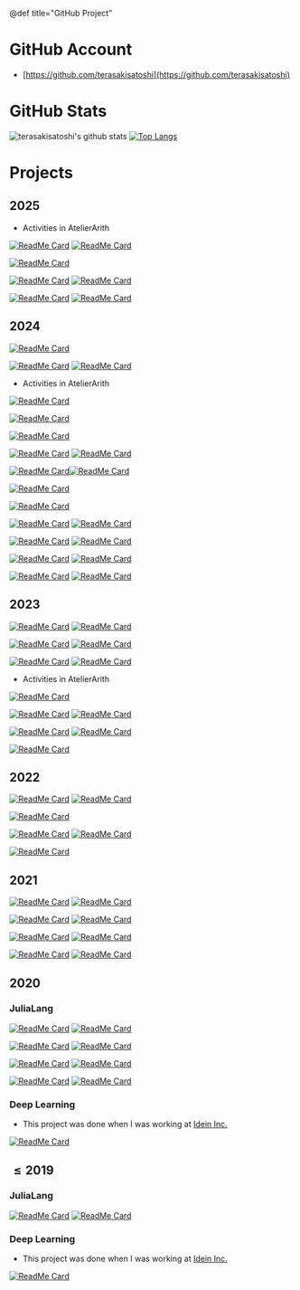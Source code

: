 @def title="GitHub Project"

# GitHub Account

- [https://github.com/terasakisatoshi](https://github.com/terasakisatoshi)

# GitHub Stats

![terasakisatoshi's github stats](https://github-readme-stats.vercel.app/api?username=terasakisatoshi&show_icons=true&theme=monokai&show_icons=true)
[![Top Langs](https://github-readme-stats.vercel.app/api/top-langs/?username=terasakisatoshi&theme=monokai&hide=css,html,jupyter%20notebook)](https://github.com/anuraghazra/github-readme-stats)

# Projects

## 2025

- Activities in AtelierArith

[![ReadMe Card](https://github-readme-stats.vercel.app/api/pin/?username=AtelierArith&repo=DocumenterTranslationOpenAIBackend.jl&show_owner=true&theme=monokai)](https://github.com/AtelierArith/DocumenterTranslationOpenAIBackend.jl)
[![ReadMe Card](https://github-readme-stats.vercel.app/api/pin/?username=AtelierArith&repo=MethodExplorer.jl&show_owner=true&theme=monokai)](https://github.com/AtelierArith/MethodExplorer.jl)

[![ReadMe Card](https://github-readme-stats.vercel.app/api/pin/?username=AtelierArith&repo=rust-random-logo&show_owner=true&theme=monokai)](https://github.com/AtelierArith/rust-random-logo)

[![ReadMe Card](https://github-readme-stats.vercel.app/api/pin/?username=AtelierArith&repo=DocstringTranslation.jl&show_owner=true&theme=monokai)](https://github.com/AtelierArith/DocstringTranslation.jl)
[![ReadMe Card](https://github-readme-stats.vercel.app/api/pin/?username=AtelierArith&repo=DocstringTranslationOllamaBackend.jl&show_owner=true&theme=monokai)](https://github.com/AtelierArith/DocstringTranslationOllamaBackend.jl)

[![ReadMe Card](https://github-readme-stats.vercel.app/api/pin/?username=AtelierArith&repo=DocstringTranslationExoBackend.jl&show_owner=true&theme=monokai)](https://github.com/AtelierArith/DocstringTranslationExoBackend.jl)
[![ReadMe Card](https://github-readme-stats.vercel.app/api/pin/?username=AtelierArith&repo=DocstringTranslationGoogleTransBackend.jl&show_owner=true&theme=monokai)](https://github.com/AtelierArith/DocstringTranslationGoogleTransBackend.jl)

## 2024

[![ReadMe Card](https://github-readme-stats.vercel.app/api/pin/?username=terasakisatoshi&repo=TypingSVG.jl&show_owner=true&theme=monokai)](https://github.com/terasakisatoshi/TypingSVG.jl)

[![ReadMe Card](https://github-readme-stats.vercel.app/api/pin/?username=terasakisatoshi&repo=jldev_jluna&show_owner=true&theme=monokai)](https://github.com/terasakisatoshi/jldev_jluna)
[![ReadMe Card](https://github-readme-stats.vercel.app/api/pin/?username=terasakisatoshi&repo=MyCling.jl&show_owner=true&theme=monokai)](https://github.com/terasakisatoshi/MyCling.jl)

- Activities in AtelierArith

[![ReadMe Card](https://github-readme-stats.vercel.app/api/pin/?username=AtelierArith&repo=TerminalSystemMonitor.jl&show_owner=true&theme=monokai)](https://github.com/AtelierArith/TerminalSystemMonitor.jl)

[![ReadMe Card](https://github-readme-stats.vercel.app/api/pin/?username=AtelierArith&repo=MacOSIOReport.jl&show_owner=true&theme=monokai)](https://github.com/AtelierArith/MacOSIOReport.jl)

[![ReadMe Card](https://github-readme-stats.vercel.app/api/pin/?username=AtelierArith&repo=PlutoMonacoEditor.jl&show_owner=true&theme=monokai)](https://github.com/AtelierArith/PlutoMonacoEditor.jl)

[![ReadMe Card](https://github-readme-stats.vercel.app/api/pin/?username=AtelierArith&repo=PlutoMonacoDiffViewer.jl&show_owner=true&theme=monokai)](https://github.com/AtelierArith/PlutoMonacoDiffViewer.jl)
[![ReadMe Card](https://github-readme-stats.vercel.app/api/pin/?username=AtelierArith&repo=PkgBump.jl&show_owner=true&theme=monokai)](https://github.com/AtelierArith/PkgBump.jl)

[![ReadMe Card](https://github-readme-stats.vercel.app/api/pin/?username=AtelierArith&repo=QuartzGetWindow.jl&show_owner=true&theme=monokai)](https://github.com/AtelierArith/QuartzGetWindow.jl)[![ReadMe Card](https://github-readme-stats.vercel.app/api/pin/?username=AtelierArith&repo=DocstringAsImage.jl&show_owner=true&theme=monokai)](https://github.com/AtelierArith/DocstringAsImage.jl)

[![ReadMe Card](https://github-readme-stats.vercel.app/api/pin/?username=AtelierArith&repo=TerminalGat.jl&show_owner=true&theme=monokai)](https://github.com/AtelierArith/TerminalGat.jl)

[![ReadMe Card](https://github-readme-stats.vercel.app/api/pin/?username=AtelierArith&repo=DocstringChef.jl&show_owner=true&theme=monokai)](https://github.com/AtelierArith/DocstringChef.jl)

[![ReadMe Card](https://github-readme-stats.vercel.app/api/pin/?username=AtelierArith&repo=CarbonNowCLI.jl&show_owner=true&theme=monokai)](https://github.com/AtelierArith/CarbonNowCLI.jl)
[![ReadMe Card](https://github-readme-stats.vercel.app/api/pin/?username=AtelierArith&repo=PlutoEditorColorThemes.jl&show_owner=true&theme=monokai)](https://github.com/AtelierArith/PlutoEditorColorThemes.jl)

[![ReadMe Card](https://github-readme-stats.vercel.app/api/pin/?username=AtelierArith&repo=TabNineCompletion.jl&show_owner=true&theme=monokai)](https://github.com/AtelierArith/TabNineCompletion.jl)
[![ReadMe Card](https://github-readme-stats.vercel.app/api/pin/?username=AtelierArith&repo=dart-random-logo&show_owner=true&theme=monokai)](https://github.com/AtelierArith/dart-random-logo)

[![ReadMe Card](https://github-readme-stats.vercel.app/api/pin/?username=AtelierArith&repo=CxxRandomLogo&show_owner=true&theme=monokai)](https://github.com/AtelierArith/CxxRandomLogo)
[![ReadMe Card](https://github-readme-stats.vercel.app/api/pin/?username=AtelierArith&repo=EasyEigenInterface.jl&show_owner=true&theme=monokai)](https://github.com/AtelierArith/EasyEigenInterface.jl)

[![ReadMe Card](https://github-readme-stats.vercel.app/api/pin/?username=AtelierArith&repo=OmikujiWorkflow.jl&show_owner=true&theme=monokai)](https://github.com/AtelierArith/OmikujiWorkflow.jl)
[![ReadMe Card](https://github-readme-stats.vercel.app/api/pin/?username=AtelierArith&repo=OkinawaCompPhysFoodSurvey2024.jl&show_owner=true&theme=monokai)](https://github.com/AtelierArith/OkinawaCompPhysFoodSurvey2024.jl)


## 2023

[![ReadMe Card](https://github-readme-stats.vercel.app/api/pin/?username=terasakisatoshi&repo=jldev_rye&show_owner=true&theme=monokai)](https://github.com/terasakisatoshi/jldev_rye)
[![ReadMe Card](https://github-readme-stats.vercel.app/api/pin/?username=terasakisatoshi&repo=WitchViewer.jl&show_owner=true&theme=monokai)](https://github.com/terasakisatoshi/WitchViewer.jl)

[![ReadMe Card](https://github-readme-stats.vercel.app/api/pin/?username=terasakisatoshi&repo=Sacabambaspis.jl&show_owner=true&theme=monokai)](https://github.com/terasakisatoshi/Sacabambaspis.jl)
[![ReadMe Card](https://github-readme-stats.vercel.app/api/pin/?username=terasakisatoshi&repo=Cerastes.jl&show_owner=true&theme=monokai)](https://github.com/terasakisatoshi/Cerastes.jl)

[![ReadMe Card](https://github-readme-stats.vercel.app/api/pin/?username=terasakisatoshi&repo=Parsley.jl&show_owner=true&theme=monokai)](https://github.com/terasakisatoshi/Parsley.jl)
[![ReadMe Card](https://github-readme-stats.vercel.app/api/pin/?username=terasakisatoshi&repo=MojiMoji.jl&show_owner=true&theme=monokai)](https://github.com/terasakisatoshi/MojiMoji.jl)

- Activities in AtelierArith

[![ReadMe Card](https://github-readme-stats.vercel.app/api/pin/?username=AtelierArith&repo=julia_tutorial&show_owner=true&theme=monokai)](https://github.com/AtelierArith/julia_tutorial)

[![ReadMe Card](https://github-readme-stats.vercel.app/api/pin/?username=AtelierArith&repo=Lamp.jl&show_owner=true&theme=monokai)](https://github.com/AtelierArith/Lamp.jl)
[![ReadMe Card](https://github-readme-stats.vercel.app/api/pin/?username=AtelierArith&repo=SegRCDB.jl&show_owner=true&theme=monokai)](https://github.com/AtelierArith/RandomLogos.jl)

[![ReadMe Card](https://github-readme-stats.vercel.app/api/pin/?username=AtelierArith&repo=SegRCDB.jl&show_owner=true&theme=monokai)](https://github.com/AtelierArith/SegRCDB.jl)
[![ReadMe Card](https://github-readme-stats.vercel.app/api/pin/?username=AtelierArith&repo=VisualAtom.jl&show_owner=true&theme=monokai)](https://github.com/AtelierArith/VisualAtom.jl)

[![ReadMe Card](https://github-readme-stats.vercel.app/api/pin/?username=AtelierArith&repo=Kyuri.jl&show_owner=true&theme=monokai)](https://github.com/AtelierArith/Kyuri.jl)


## 2022

[![ReadMe Card](https://github-readme-stats.vercel.app/api/pin/?username=terasakisatoshi&repo=PCRP.jl&show_owner=true&theme=monokai)](https://github.com/terasakisatoshi/PCRP.jl)
[![ReadMe Card](https://github-readme-stats.vercel.app/api/pin/?username=terasakisatoshi&repo=TweetPlots.jl&show_owner=true&theme=monokai)](https://github.com/terasakisatoshi/TweetPlots.jl)

[![ReadMe Card](https://github-readme-stats.vercel.app/api/pin/?username=terasakisatoshi&repo=QuartzGetWindow.jl&show_owner=true&theme=monokai)](https://github.com/terasakisatoshi/QuartzGetWindow.jl)

[![ReadMe Card](https://github-readme-stats.vercel.app/api/pin/?username=AtelierArith&repo=Kyulacs.jl&show_owner=true&theme=monokai)](https://github.com/AtelierArith/Kyulacs.jl)
[![ReadMe Card](https://github-readme-stats.vercel.app/api/pin/?username=AtelierArith&repo=PyPlotly.jl&show_owner=true&theme=monokai)](https://github.com/AtelierArith/PyPlotly.jl)

[![ReadMe Card](https://github-readme-stats.vercel.app/api/pin/?username=AtelierArith&repo=GomalizingFlow.jl&show_owner=true&theme=monokai)](https://github.com/AtelierArith/GomalizingFlow.jl)

## 2021

[![ReadMe Card](https://github-readme-stats.vercel.app/api/pin/?username=terasakisatoshi&repo=MyTemplate.jl&show_owner=true&theme=monokai)](https://github.com/terasakisatoshi/MyTemplate.jl)
[![ReadMe Card](https://github-readme-stats.vercel.app/api/pin/?username=terasakisatoshi&repo=sysimage_creator&show_owner=true&theme=monokai)](https://github.com/terasakisatoshi/sysimage_creator)

[![ReadMe Card](https://github-readme-stats.vercel.app/api/pin/?username=terasakisatoshi&repo=MyPlutoflow.jl&show_owner=true&theme=monokai)](https://github.com/terasakisatoshi/MyPlutoflow.jl)
[![ReadMe Card](https://github-readme-stats.vercel.app/api/pin/?username=terasakisatoshi&repo=streamlit_handwritten_recognition&show_owner=true&theme=monokai)](https://github.com/terasakisatoshi/streamlit_handwritten_recognition)

[![ReadMe Card](https://github-readme-stats.vercel.app/api/pin/?username=terasakisatoshi&repo=streamlit_handwritten_recognition&show_owner=true&theme=monokai)](https://github.com/terasakisatoshi/streamlit_handwritten_recognition)
[![ReadMe Card](https://github-readme-stats.vercel.app/api/pin/?username=terasakisatoshi&repo=binder_docker_playground&show_owner=true&theme=monokai)](https://github.com/terasakisatoshi/binder_docker_playground)

[![ReadMe Card](https://github-readme-stats.vercel.app/api/pin/?username=terasakisatoshi&repo=MyVSCodeWorkspace.jl&show_owner=true&theme=monokai)](https://github.com/terasakisatoshi/MyVSCodeWorkspace.jl)
[![ReadMe Card](https://github-readme-stats.vercel.app/api/pin/?username=terasakisatoshi&repo=jldev_poetry&show_owner=true&theme=monokai)](https://github.com/terasakisatoshi/jldev_poetry)

## 2020

### JuliaLang

[![ReadMe Card](https://github-readme-stats.vercel.app/api/pin/?username=terasakisatoshi&repo=OpenCVBuilder.jl&show_owner=true&theme=monokai)](https://github.com/terasakisatoshi/OpenCVBuilder.jl)
[![ReadMe Card](https://github-readme-stats.vercel.app/api/pin/?username=terasakisatoshi&repo=ImageProcessing.jl&show_owner=true&theme=monokai)](https://github.com/terasakisatoshi/ImageProcessing.jl)

[![ReadMe Card](https://github-readme-stats.vercel.app/api/pin/?username=terasakisatoshi&repo=MatPlotWrap.jl&show_owner=true&theme=monokai)](https://github.com/terasakisatoshi/MatPlotWrap.jl)
[![ReadMe Card](https://github-readme-stats.vercel.app/api/pin/?username=terasakisatoshi&repo=CallJ.jl&show_owner=true&theme=monokai)](https://github.com/terasakisatoshi/CallJ.jl)

[![ReadMe Card](https://github-readme-stats.vercel.app/api/pin/?username=terasakisatoshi&repo=wasm_with_julia&show_owner=true&theme=monokai)](https://github.com/terasakisatoshi/wasm_with_julia)
[![ReadMe Card](https://github-readme-stats.vercel.app/api/pin/?username=terasakisatoshi&repo=MyGenieExample.jl&show_owner=true&theme=monokai)](https://github.com/terasakisatoshi/MyGenieExample.jl)

[![ReadMe Card](https://github-readme-stats.vercel.app/api/pin/?username=terasakisatoshi&repo=CameraApp.jl&show_owner=true&theme=monokai)](https://github.com/terasakisatoshi/github-readme-stats)
[![ReadMe Card](https://github-readme-stats.vercel.app/api/pin/?username=terasakisatoshi&repo=HelloX.jl&show_owner=true&theme=monokai)](https://github.com/terasakisatoshi/github-readme-stats)

### Deep Learning

- This project was done when I was working at [Idein Inc.](https://idein.jp/en/)

[![ReadMe Card](https://github-readme-stats.vercel.app/api/pin/?username=terasakisatoshi&repo=chainer-hand-pose&theme=monokai)](https://github.com/Idein/chainer-hand-pose)

## $\leq 2019$

### JuliaLang

[![ReadMe Card](https://github-readme-stats.vercel.app/api/pin/?username=terasakisatoshi&repo=Gomah.jl&show_owner=true&theme=monokai)](https://github.com/terasakisatoshi/Gomah.jl)
[![ReadMe Card](https://github-readme-stats.vercel.app/api/pin/?username=terasakisatoshi&repo=PPN.jl&show_owner=true&theme=monokai)](https://github.com/terasakisatoshi/PPN.jl)

### Deep Learning

- This project was done when I was working at [Idein Inc.](https://idein.jp/en/)

[![ReadMe Card](https://github-readme-stats.vercel.app/api/pin/?username=terasakisatoshi&repo=chainer-pose-proposal-net&theme=monokai)](https://github.com/Idein/chainer-pose-proposal-net)
